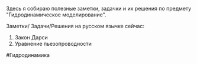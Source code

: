 Здесь я собираю полезные заметки, задачки и их решения по предмету "Гидродинамическое моделирование".

Заметки/ Задачи/Решения на русском язычке сейчас:
1. Закон Дарси
2. Уравнение пьезопроводности

#Гидродинамика 
